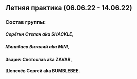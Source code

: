## Летняя практика (06.06.22 - 14.06.22)
### Состав группы: 
##### Серёгин Степан aka SHACKLE, 
##### Минибаев Виталий aka MINI, 
#### Зварич Святослав aka ZAVAR, 
#### Шепелёв Сергей aka BUMBLEBEE.
